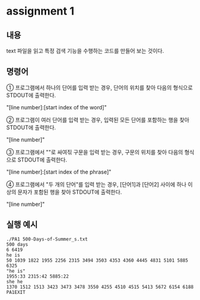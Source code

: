 # assignment 1
## 내용
text 파일을 읽고 특정 검색 기능을 수행하는 코드를 만들어 보는 것이다.

## 명령어
① 프로그램에서 하나의 단어를 입력 받는 경우, 단어의 위치를 찾아 다음의 형식으로 STDOUT에 출력한다.


"[line number]:[start index of the word]"


② 프로그램이 여러 단어를 입력 받는 경우, 입력된 모든 단어를 포함하는 행을 찾아 STDOUT에 출력한다.



"[line number]"



③ 프로그램에서 ""로 싸여짂 구문을 입력 받는 경우, 구문의 위치를 찾아 다음의 형식으로 STDOUT에 출력한다.



"[line number]:[start index of the phrase]"



④ 프로그램에서 "두 개의 단어"를 입력 받는 경우, [단어1]과 [단어2] 사이에 하나 이상의 문자가 포함된 행을 찾아 STDOUT에 출력한다.



"[line number]"


## 실행 예시
```
./PA1 500-Days-of-Summer_s.txt
500 days
6 6419
he is
50 1039 1822 1955 2256 2315 3494 3503 4353 4360 4445 4831 5101 5885 6325
"he is"
1955:33 2315:42 5885:22
she he
1370 1512 1513 3423 3473 3478 3550 4255 4510 4515 5413 5672 6154 6188
PA1EXIT
```

